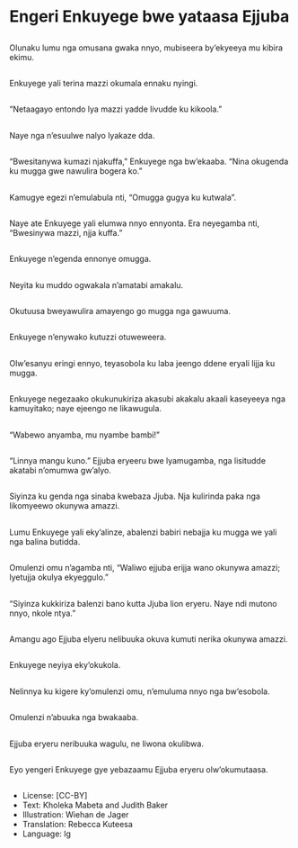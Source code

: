 # Engeri Enkuyege bwe yataasa Ejjuba

##
Olunaku lumu nga
omusana gwaka nnyo,
mubiseera by’ekyeeya
mu kibira ekimu.

##
Enkuyege yali terina
mazzi okumala ennaku
nyingi.

##
“Netaagayo entondo
lya mazzi yadde livudde
ku kikoola.”

##
Naye nga n’esuulwe
nalyo lyakaze dda.

##
“Bwesitanywa kumazi
njakuffa," Enkuyege
nga bw’ekaaba.
“Nina okugenda ku
mugga gwe nawulira
bogera ko.”

##
Kamugye egezi
n’emulabula nti,
“Omugga gugya ku
kutwala”.

##
Naye ate Enkuyege yali
elumwa nnyo ennyonta.
Era neyegamba nti,
“Bwesinywa mazzi, njja
kuffa.”

##
Enkuyege n’egenda
ennonye omugga.

##
Neyita ku muddo
ogwakala n’amatabi
amakalu.

##
Okutuusa bweyawulira
amayengo go mugga
nga gawuuma.

##
Enkuyege n’enywako
kutuzzi otuweweera.

##
Olw’esanyu eringi
ennyo, teyasobola ku
laba jeengo ddene
eryali lijja ku mugga.

##
Enkuyege negezaako
okukunukiriza akasubi
akakalu akaali
kaseyeeya nga
kamuyitako; naye
ejeengo ne likawugula.

##
“Wabewo anyamba, mu
nyambe bambi!”

##
“Linnya mangu kuno.”
Ejjuba eryeeru bwe
lyamugamba, nga
lisitudde akatabi
n’omumwa gw’alyo.

##

##
Siyinza ku genda nga
sinaba kwebaza Jjuba.
Nja kulirinda paka nga
likomyeewo okunywa
amazzi.

##
Lumu Enkuyege yali
eky’alinze, abalenzi
babiri nebajja ku mugga
we yali nga balina
butidda.

##
Omulenzi omu
n’agamba nti, “Waliwo
ejjuba erijja wano
okunywa amazzi;
lyetujja okulya
ekyeggulo.”

##

##
“Siyinza kukkiriza
balenzi bano kutta Jjuba
lion eryeru. Naye ndi
mutono nnyo, nkole
ntya.”

##
Amangu ago Ejjuba
elyeru nelibuuka okuva
kumuti nerika okunywa
amazzi.

##

##
Enkuyege neyiya
eky’okukola.

##
Nelinnya ku kigere
ky’omulenzi omu,
n’emuluma nnyo nga
bw’esobola.

##
Omulenzi n’abuuka nga
bwakaaba.

##
Ejjuba eryeru neribuuka
wagulu, ne liwona
okulibwa.

##
Eyo yengeri Enkuyege
gye yebazaamu Ejjuba
eryeru olw’okumutaasa.

##
* License: [CC-BY]
* Text: Kholeka Mabeta and Judith Baker
* Illustration: Wiehan de Jager
* Translation: Rebecca Kuteesa
* Language: lg
